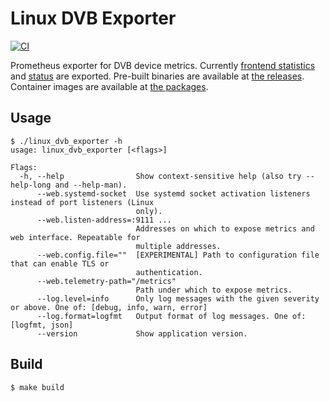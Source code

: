 # Linux DVB Exporter

[![CI](https://github.com/coord-e/linux_dvb_exporter/actions/workflows/ci.yml/badge.svg)](https://github.com/coord-e/linux_dvb_exporter/actions/workflows/ci.yml)

Prometheus exporter for DVB device metrics. Currently [frontend statistics](https://www.kernel.org/doc/html/v5.10/userspace-api/media/dvb/frontend-stat-properties.html#frontend-stat-properties) and [status](https://www.kernel.org/doc/html/v5.10/userspace-api/media/dvb/fe-read-status.html) are exported.
Pre-built binaries are available at [the releases](https://github.com/coord-e/linux_dvb_exporter/releases).
Container images are available at [the packages](https://github.com/coord-e?tab=packages&repo_name=linux_dvb_exporter).

## Usage

```console
$ ./linux_dvb_exporter -h
usage: linux_dvb_exporter [<flags>]

Flags:
  -h, --help                Show context-sensitive help (also try --help-long and --help-man).
      --web.systemd-socket  Use systemd socket activation listeners instead of port listeners (Linux
                            only).
      --web.listen-address=:9111 ...
                            Addresses on which to expose metrics and web interface. Repeatable for
                            multiple addresses.
      --web.config.file=""  [EXPERIMENTAL] Path to configuration file that can enable TLS or
                            authentication.
      --web.telemetry-path="/metrics"
                            Path under which to expose metrics.
      --log.level=info      Only log messages with the given severity or above. One of: [debug, info, warn, error]
      --log.format=logfmt   Output format of log messages. One of: [logfmt, json]
      --version             Show application version.
```

## Build

```console
$ make build
```

